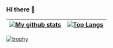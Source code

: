 ### Hi there 👋
| [![My github stats](https://github-readme-stats.vercel.app/api?username=MikuSnow&count_private=true&show_icons=true&include_all_commits=true&hide_border=true)](https://github.com/MikuSnow)|[![Top Langs](https://github-readme-stats.vercel.app/api/top-langs/?username=MikuSnow&layout=compact)](https://github.com/MikuSnow)|
| ------------- | ------------- | 

[![trophy](https://github-profile-trophy.vercel.app/?username=MikuSnow&theme=onedark)](https://github.com/ryo-ma/github-profile-trophy)

[//]: # (## Code Language)

[//]: # (### Most using)

[//]: # (- ![Java]&#40;https://img.shields.io/badge/Java-007396?style=flat-square&logo=java&logoColor=white&#41;)

[//]: # (### Know how to use)

[//]: # (- ![Python]&#40;https://img.shields.io/badge/Python-3776AB?style=flat-square&logo=python&logoColor=white&#41;)

[//]: # (- ![JavaScript]&#40;https://img.shields.io/badge/JavaScript-F7DF1E?style=flat-square&logo=javascript&logoColor=white&#41;)
[//]: # ()
<!--
- `Battle of Balls`
[![FOLLOW](https://img.shields.io/badge/dynamic/json?logo=github&labelColor=495867&color=495867&label=Github&query=%24.data.totalSubs&url=https%3A%2F%2Fapi.spencerwoo.com%2Fsubstats%2F%3Fsource%3Dgithub%26queryKey%3DMikuSnow&style=flat-square)](https://github.com/MikuSnow)
  
![我的Github数据](https://github-readme-stats.vercel.app/api?username=MikuSnow&show_icons=true&theme=merko&hide_title=true)  
[![Top Langs](https://github-readme-stats.vercel.app/api/top-langs/?username=MikuSnow)](https://github.com/MikuSnow)  
![](https://ghchart.rshah.org/MikuSnow)
-->

<!-- https://img.shields.io/badge/dynamic/json?logo=github&labelColor=495867&color=495867&label=Github&query=%24.data.totalSubs&url=https%3A%2F%2Fapi.spencerwoo.com%2Fsubstats%2F%3Fsource%3Dgithub%26queryKey%3DMikuSnow&style=flat-square -->
